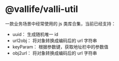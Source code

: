 # @vallife/valli-util

一款业务场景中经常使用的 js 类库合集，当前已经支持：

- uuid： 生成随机唯一 id
- url2obj： 将对象转换成编码后的 url 字符串
- keyParam： 根据参数键，获取地址栏中的参数值
- obj2url： 将对象转换成编码后的 url 字符串
